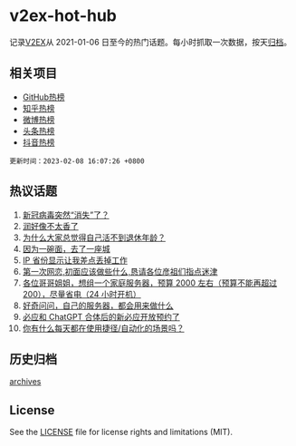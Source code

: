 # v2ex-hot-hub

 记录[V2EX](https://www.v2ex.com/)从 2021-01-06 日至今的热门话题。每小时抓取一次数据，按天[归档](archives)。
 
 ## 相关项目

- [GitHub热榜](https://github.com/it985/github-hot-hub)
- [知乎热榜](https://github.com/it985/zhihu-hot-hub)
- [微博热榜](https://github.com/it985/weibo-hot-hub)
- [头条热榜](https://github.com/it985/toutiao-hot-hub)
- [抖音热榜](https://github.com/it985/douyin-hot-hub)


 `更新时间：2023-02-08 16:07:26 +0800`

## 热议话题

1. [新冠病毒突然“消失”了？](https://www.v2ex.com/t/913973)
1. [润好像不太香了](https://www.v2ex.com/t/914098)
1. [为什么大家总觉得自己活不到退休年龄？](https://www.v2ex.com/t/914182)
1. [因为一碗面，去了一座城](https://www.v2ex.com/t/914130)
1. [IP 省份显示让我差点丢掉工作](https://www.v2ex.com/t/913972)
1. [第一次网恋,初面应该做些什么,恳请各位彦祖们指点迷津](https://www.v2ex.com/t/914216)
1. [各位哥哥姐姐，想组一个家庭服务器，预算 2000 左右（预算不能再超过 200），尽量省电（24 小时开机）](https://www.v2ex.com/t/914204)
1. [好奇问问，自己的服务器，都会用来做什么](https://www.v2ex.com/t/914108)
1. [必应和 ChatGPT 合体后的新必应开放预约了](https://www.v2ex.com/t/914134)
1. [你有什么每天都在使用捷径/自动化的场景吗？](https://www.v2ex.com/t/914186)

## 历史归档

[archives](archives)

## License

See the [LICENSE](LICENSE) file for license rights and limitations (MIT).
